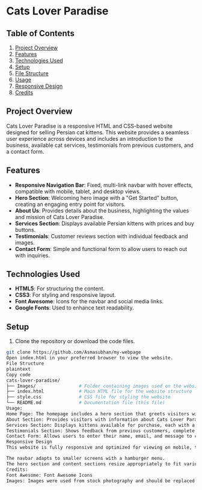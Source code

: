 # Cats Lover Paradise

## Table of Contents

1. [Project Overview](#project-overview)
2. [Features](#features)
3. [Technologies Used](#technologies-used)
4. [Setup](#setup)
5. [File Structure](#file-structure)
6. [Usage](#usage)
7. [Responsive Design](#responsive-design)
8. [Credits](#credits)


## Project Overview
Cats Lover Paradise is a responsive HTML and CSS-based website designed for selling Persian cat kittens. This website provides a seamless user experience across devices and includes an introduction to the business, available cat services, testimonials from previous customers, and a contact form.

## Features
- **Responsive Navigation Bar**: Fixed, multi-link navbar with hover effects, compatible with mobile, tablet, and desktop views.
- **Hero Section**: Welcoming hero image with a "Get Started" button, creating an engaging entry point for visitors.
- **About Us**: Provides details about the business, highlighting the values and mission of Cats Lover Paradise.
- **Services Section**: Displays available Persian kittens with prices and buy buttons.
- **Testimonials**: Customer reviews section with individual feedback and images.
- **Contact Form**: Simple and functional form to allow users to reach out with inquiries.

## Technologies Used
- **HTML5**: For structuring the content.
- **CSS3**: For styling and responsive layout.
- **Font Awesome**: Icons for the navbar and social media links.
- **Google Fonts**: Used to enhance text readability.

## Setup
1. Clone the repository or download the code files.
```bash
git clone https://github.com/Asmasubhan/my-webpage
Open index.html in your preferred browser to view the website.
File Structure
plaintext
Copy code
cats-lover-paradise/
├── Images/                # Folder containing images used on the website
├── index.html             # Main HTML file for the website structure
├── style.css              # CSS file for styling the website
└── README.md              # Documentation file (this file)
Usage:
Home Page: The homepage includes a hero section that greets visitors with an engaging background image and a call-to-action "Get Started" button.
About Section: Provides visitors with information about Cats Lover Paradise, the type of cats available, and the values of the business.
Services Section: Displays kittens available for purchase, each with a photo, name, price, and "Buy" button for easy selection.
Testimonials Section: Shows feedback from previous customers, complete with images and names.
Contact Form: Allows users to enter their name, email, and message to contact the business. This form does not currently have backend functionality but is designed for demonstration purposes.
Responsive Design
This website is fully responsive and optimized for viewing on mobile, tablet, and desktop devices.

The navbar adapts to smaller screens with a hamburger menu.
The hero section and content sections resize appropriately to fit various screen sizes.
Credits:
Font Awesome: Font Awesome Icons
Images: Images were used from stock photography and should be replaced with business-specific images for real-world use.
